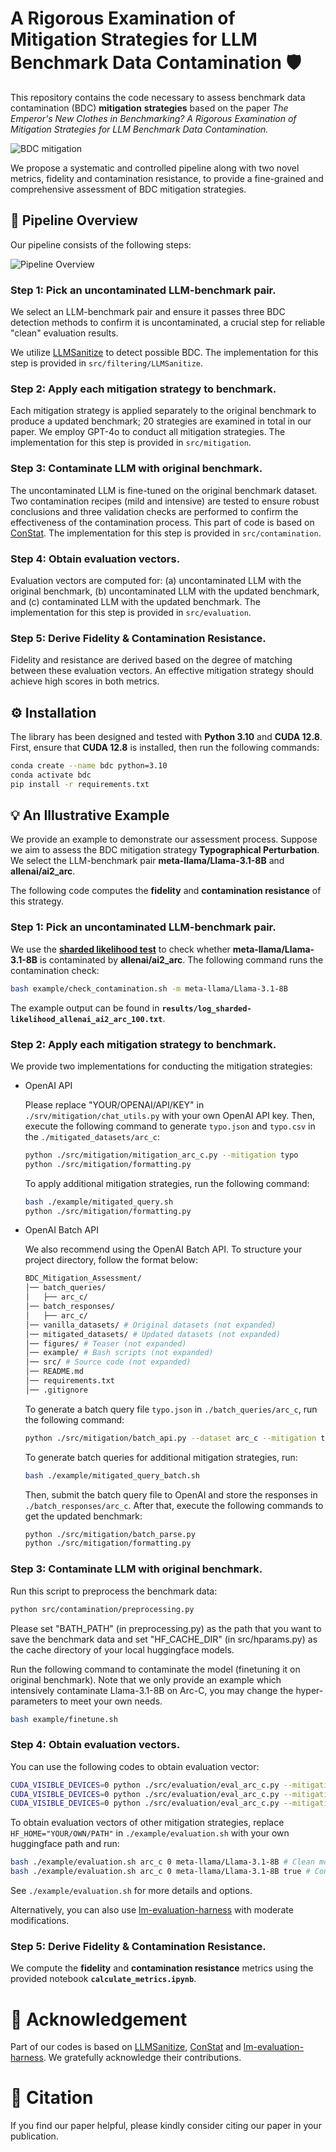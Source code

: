 # A Rigorous Examination of Mitigation Strategies for LLM Benchmark Data Contamination 🛡️

This repository contains the code necessary to assess benchmark data contamination (BDC) **mitigation** **strategies** based on the paper *The Emperor's New Clothes in Benchmarking? A Rigorous Examination of Mitigation Strategies for LLM Benchmark Data Contamination.*

![BDC mitigation](figures/background.jpg)

We propose a systematic and controlled pipeline along with two novel metrics, fidelity and contamination resistance, to provide a fine-grained and
comprehensive assessment of BDC mitigation strategies.

## 🔄 Pipeline Overview

Our pipeline consists of the following steps:

![Pipeline Overview](figures/pipeline.jpg)

### Step 1: Pick an uncontaminated LLM-benchmark pair.

We select an LLM-benchmark pair and ensure it passes three BDC detection methods to confirm it is uncontaminated, a crucial step for reliable "clean" evaluation results.

We utilize [LLMSanitize](https://github.com/ntunlp/LLMSanitize) to detect possible BDC. The implementation for this step is provided in `src/filtering/LLMSanitize`.

### Step 2: Apply each mitigation strategy to benchmark.

Each mitigation strategy is applied separately to the original benchmark to produce a updated benchmark; 20 strategies are examined in total in our paper. We employ GPT-4o to conduct all mitigation strategies. The implementation for this step is provided in `src/mitigation`.

### Step 3: Contaminate LLM with original benchmark.

The uncontaminated LLM is fine-tuned on the original benchmark dataset. Two contamination recipes (mild and intensive) are tested to ensure robust conclusions and three validation checks are performed to confirm the effectiveness of the contamination process. This part of code is based on [ConStat](https://github.com/eth-sri/ConStat). The implementation for this step is provided in `src/contamination`.

### **Step 4: Obtain evaluation vectors.**

Evaluation vectors are computed for: (a) uncontaminated LLM with the original benchmark, (b) uncontaminated LLM with the updated benchmark, and (c) contaminated LLM with the updated benchmark. The implementation for this step is provided in `src/evaluation`.

### **Step 5: Derive Fidelity & Contamination Resistance.**

Fidelity and resistance are derived based on the degree of matching between these evaluation vectors. An effective mitigation strategy should achieve high scores in both metrics.

## ⚙️ Installation

The library has been designed and tested with **Python 3.10** and  **CUDA 12.8**. First, ensure that **CUDA 12.8** is installed, then run the following commands:

```bash
conda create --name bdc python=3.10
conda activate bdc
pip install -r requirements.txt
```

## 💡 An Illustrative Example

We provide an example to demonstrate our assessment process. Suppose we aim to assess the BDC mitigation strategy **Typographical Perturbation**. We select the LLM-benchmark pair **meta-llama/Llama-3.1-8B** and **allenai/ai2_arc**.

The following code computes the **fidelity** and **contamination resistance** of this strategy.

### Step 1: Pick an uncontaminated LLM-benchmark pair.

We use the **[sharded likelihood test](https://arxiv.org/html/2310.17623)** to check whether **meta-llama/Llama-3.1-8B** is contaminated by **allenai/ai2_arc**. The following command runs the contamination check:

```bash
bash example/check_contamination.sh -m meta-llama/Llama-3.1-8B
```

The example output can be found in **`results/log_sharded-likelihood_allenai_ai2_arc_100.txt`**.

### Step 2: Apply each mitigation strategy to benchmark.

We provide two implementations for conducting the mitigation strategies:

+ OpenAI API

  Please replace "YOUR/OPENAI/API/KEY" in `./srv/mitigation/chat_utils.py` with your own OpenAI API key. Then, execute the following command to generate `typo.json` and `typo.csv` in the `./mitigated_datasets/arc_c`:

  ```sh
  python ./src/mitigation/mitigation_arc_c.py --mitigation typo
  python ./src/mitigation/formatting.py
  ```

  To apply additional mitigation strategies, run the following command:

  ```sh
  bash ./example/mitigated_query.sh
  python ./src/mitigation/formatting.py
  ```
+ OpenAI Batch API

  We also recommend using the OpenAI Batch API. To structure your project directory, follow the format below:

  ```sh
  BDC_Mitigation_Assessment/
  │── batch_queries/
  │   ├── arc_c/
  │── batch_responses/
  │   ├── arc_c/
  │── vanilla_datasets/ # Original datasets (not expanded) 
  │── mitigated_datasets/ # Updated datasets (not expanded)
  │── figures/ # Teaser (not expanded)
  │── example/ # Bash scripts (not expanded)
  │── src/ # Source code (not expanded)
  │── README.md
  │── requirements.txt
  │── .gitignore
  ```

  To generate a batch query file `typo.json` in `./batch_queries/arc_c`, run the following command:

  ```sh
  python ./src/mitigation/batch_api.py --dataset arc_c --mitigation typo
  ```

  To generate batch queries for additional mitigation strategies, run:

  ```sh
  bash ./example/mitigated_query_batch.sh
  ```

  Then, submit the batch query file to OpenAI and store the responses in `./batch_responses/arc_c`.
  After that, execute the following commands to get the updated benchmark:

  ```sh
  python ./src/mitigation/batch_parse.py
  python ./src/mitigation/formatting.py
  ```

### Step 3: Contaminate LLM with original benchmark.

Run this script to preprocess the benchmark data:

```sh
python src/contamination/preprocessing.py
```

Please set "BATH_PATH" (in preprocessing.py) as the path that you want to save the benchmark data and set "HF_CACHE_DIR" (in src/hparams.py) as the cache directory of your local huggingface models.

Run the following command to contaminate the model (finetuning it on original benchmark).   Note that we only provide an example which intensively contaminate Llama-3.1-8B on Arc-C, you may change the hyper-parameters to meet your own needs.

```sh
bash example/finetune.sh
```

### Step 4: Obtain evaluation vectors.

You can use the following codes to obtain evaluation vector:

```sh
CUDA_VISIBLE_DEVICES=0 python ./src/evaluation/eval_arc_c.py --mitigation vanilla --model_name meta-llama/Llama-3.1-8B
CUDA_VISIBLE_DEVICES=0 python ./src/evaluation/eval_arc_c.py --mitigation vanilla --model_name meta-llama/Llama-3.1-8B --conta
CUDA_VISIBLE_DEVICES=0 python ./src/evaluation/eval_arc_c.py --mitigation typo --model_name meta-llama/Llama-3.1-8B --conta
```

To obtain evaluation vectors of other mitigation strategies, replace `HF_HOME="YOUR/OWN/PATH"` in `./example/evaluation.sh` with your own huggingface path and run:

```sh
bash ./example/evaluation.sh arc_c 0 meta-llama/Llama-3.1-8B # Clean model evaluation 
bash ./example/evaluation.sh arc_c 0 meta-llama/Llama-3.1-8B true # Contaminated model evaluation
```

See `./example/evaluation.sh` for more details and options.

Alternatively, you can also use [lm-evaluation-harness](https://github.com/EleutherAI/lm-evaluation-harness) with moderate modifications.

### Step 5: Derive Fidelity & Contamination Resistance.

We compute the **fidelity** and **contamination resistance** metrics using the provided notebook **`calculate_metrics.ipynb`**.

# 🙏 Acknowledgement

Part of our codes is based on [LLMSanitize](https://github.com/ntunlp/LLMSanitize), [ConStat](https://github.com/eth-sri/ConStat) and [lm-evaluation-harness](https://github.com/EleutherAI/lm-evaluation-harness). We gratefully acknowledge their contributions.

# 📜 Citation

If you find our paper helpful, please kindly consider citing our paper in your publication.
